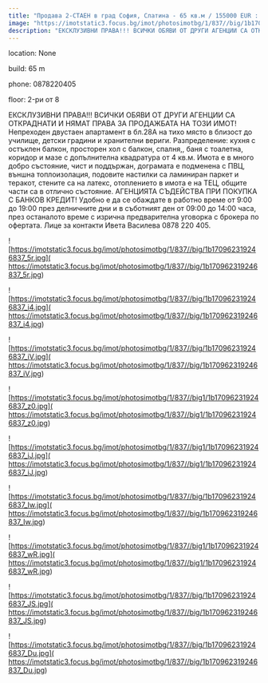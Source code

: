 ```yaml
---
title: "Продава 2-СТАЕН в град София, Слатина - 65 кв.м / 155000 EUR :: imot.bg Обява"
image: "https://imotstatic3.focus.bg/imot/photosimotbg/1/837//big/1b170962319246837_fl.jpg"
description: "ЕКСКЛУЗИВНИ ПРАВА!!! ВСИЧКИ ОБЯВИ ОТ ДРУГИ АГЕНЦИИ СА ОТКРАДНАТИ И НЯМАТ ПРАВА ЗА ПРОДАЖБАТА НА ТОЗИ ИМОТ! Непреходен двустаен апартамент в бл.28А на тихо място в близост до училище, детски градини и хранителни вериги. Разпределение: кухня с остъклен балкон, просторен хол с балкон, спалня,, баня с тоалетна, коридор и мазе с допълнителна квадратура от 4 кв.м. Имота е в много добро състояние, чист и поддържан, дограмата е подменена с ПВЦ, външна топлоизолация, подовите настилки са ламиниран паркет и теракот, стените са на латекс, отоплението в имота е на ТЕЦ, общите части са в отлично състояние. АГЕНЦИЯТА СЪДЕЙСТВА ПРИ ПОКУПКА С БАНКОВ КРЕДИТ! Удобно е да се обаждате в работно време от 9:00 до 19:00 през делничните дни и в съботният ден от 09:00 до 14:00 часа, през останалото време с изрична предварителна уговорка с брокера по офертата. Лице за контакти Ивета Василева 0878 220 405."
---
```


location: None

build: 65 m

phone: 0878220405

floor: 2-ри от 8

ЕКСКЛУЗИВНИ ПРАВА!!! ВСИЧКИ ОБЯВИ ОТ ДРУГИ АГЕНЦИИ СА ОТКРАДНАТИ И НЯМАТ ПРАВА ЗА ПРОДАЖБАТА НА ТОЗИ ИМОТ! Непреходен двустаен апартамент в бл.28А на тихо място в близост до училище, детски градини и хранителни вериги. Разпределение: кухня с остъклен балкон, просторен хол с балкон, спалня,, баня с тоалетна, коридор и мазе с допълнителна квадратура от 4 кв.м. Имота е в много добро състояние, чист и поддържан, дограмата е подменена с ПВЦ, външна топлоизолация, подовите настилки са ламиниран паркет и теракот, стените са на латекс, отоплението в имота е на ТЕЦ, общите части са в отлично състояние. АГЕНЦИЯТА СЪДЕЙСТВА ПРИ ПОКУПКА С БАНКОВ КРЕДИТ! Удобно е да се обаждате в работно време от 9:00 до 19:00 през делничните дни и в съботният ден от 09:00 до 14:00 часа, през останалото време с изрична предварителна уговорка с брокера по офертата. Лице за контакти Ивета Василева 0878 220 405.


![https://imotstatic3.focus.bg/imot/photosimotbg/1/837//big/1b170962319246837_5r.jpg]( https://imotstatic3.focus.bg/imot/photosimotbg/1/837//big/1b170962319246837_5r.jpg)


![https://imotstatic3.focus.bg/imot/photosimotbg/1/837//big/1b170962319246837_i4.jpg]( https://imotstatic3.focus.bg/imot/photosimotbg/1/837//big/1b170962319246837_i4.jpg)


![https://imotstatic3.focus.bg/imot/photosimotbg/1/837//big/1b170962319246837_iV.jpg]( https://imotstatic3.focus.bg/imot/photosimotbg/1/837//big/1b170962319246837_iV.jpg)


![https://imotstatic3.focus.bg/imot/photosimotbg/1/837//big1/1b170962319246837_z0.jpg]( https://imotstatic3.focus.bg/imot/photosimotbg/1/837//big1/1b170962319246837_z0.jpg)


![https://imotstatic3.focus.bg/imot/photosimotbg/1/837//big1/1b170962319246837_iJ.jpg]( https://imotstatic3.focus.bg/imot/photosimotbg/1/837//big1/1b170962319246837_iJ.jpg)


![https://imotstatic3.focus.bg/imot/photosimotbg/1/837//big/1b170962319246837_Iw.jpg]( https://imotstatic3.focus.bg/imot/photosimotbg/1/837//big/1b170962319246837_Iw.jpg)


![https://imotstatic3.focus.bg/imot/photosimotbg/1/837//big1/1b170962319246837_wR.jpg]( https://imotstatic3.focus.bg/imot/photosimotbg/1/837//big1/1b170962319246837_wR.jpg)


![https://imotstatic3.focus.bg/imot/photosimotbg/1/837//big/1b170962319246837_JS.jpg]( https://imotstatic3.focus.bg/imot/photosimotbg/1/837//big/1b170962319246837_JS.jpg)


![https://imotstatic3.focus.bg/imot/photosimotbg/1/837//big/1b170962319246837_Du.jpg]( https://imotstatic3.focus.bg/imot/photosimotbg/1/837//big/1b170962319246837_Du.jpg)


